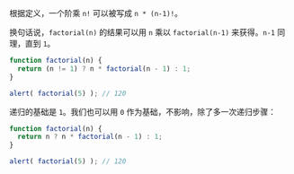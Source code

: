 根据定义，一个阶乘 `n!` 可以被写成 `n * (n-1)!`。

换句话说，`factorial(n)` 的结果可以用 `n` 乘以 `factorial(n-1)` 来获得。`n-1` 同理，直到 `1`。

```js run
function factorial(n) {
  return (n != 1) ? n * factorial(n - 1) : 1;
}

alert( factorial(5) ); // 120
```

递归的基础是 `1`。我们也可以用 `0` 作为基础，不影响，除了多一次递归步骤：

```js run
function factorial(n) {
  return n ? n * factorial(n - 1) : 1;
}

alert( factorial(5) ); // 120
```
